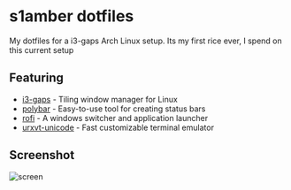 # s1amber dotfiles
My dotfiles for a i3-gaps Arch Linux setup. Its my first rice ever, I spend on this current setup 

## Featuring

* [i3-gaps](https://github.com/Airblader/i3) - Tiling window manager for Linux
* [polybar](https://github.com/jaagr/polybar) - Easy-to-use tool for creating status bars
* [rofi](https://github.com/DaveDavenport/rofi) - A windows switcher and application launcher
* [urxvt-unicode](https://wiki.archlinux.org/index.php/rxvt-unicode) - Fast customizable terminal emulator

## Screenshot

![screen](https://user-images.githubusercontent.com/9139199/34062155-718471d2-e1eb-11e7-8a49-97e8955dc255.png)

